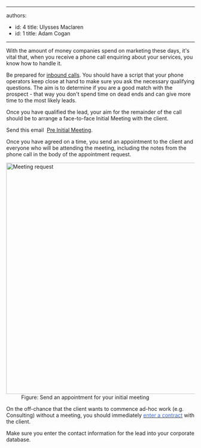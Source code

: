 

---
authors:
  - id: 4
    title: Ulysses Maclaren
  - id: 1
    title: Adam Cogan
---




<span class='intro'> <p>With the amount of money companies spend on marketing these days, it's vital that, when you receive a phone call enquiring about your services, you know how to handle it.</p> </span>

<p>Be prepared for <a href="http&#58;//www.ssw.com.au/SSW/Standards/Rules/RulesToBetterInboundCalls.aspx#Preparation">inbound calls</a>. You should have a script that your phone operators keep close at hand to make sure you ask the necessary qua​lifying questio​ns. The aim is to determine if&#160;you are a good match with the prospect - that way&#160;you don't spend time on dead ends and can give more time to the most likely leads. </p>
<p>Once you have qualified the lead, your aim for the remainder of the call should be to arrange a face-to-face Initial Meeting with the client.&#160;</p><p>Send this email&#160;<img title="Word Document" src="/_LAYOUTS/15/Images/SSW/IconDoc.png" alt="" /> <a href="http&#58;//www.ssw.com.au/ssw/Standards/templates/BriefProposal-PreInitialMeeting.docx">Pre Initial Meeting</a>. </p>
<p>Once you have agreed on a time, you send an appointment to the client and everyone who will be attending the meeting, including the notes from the phone call in the body of the appointment request. </p>

<dl class="image"><dt><img alt="Meeting request" src="/Communication/RulesToBetterCRMForUsers/PublishingImages/meeting-request.jpg" style="width&#58;618px;" /></dt>
<dd>Figure&#58; Send an appointment for your initial meeting</dd></dl>
<p>On the off-chance that the client wants to commence ad-hoc work (e.g. Consulting) without a meeting, you should immediately <a href="/Management/RulesToSuccessfulSalesAndAccountManagement/Pages/Enter-into-a-binding-written-contract-with-a-client-before-doing-any-billable-work.aspx"><font color="#3a66cc">enter a contract</font></a> with the client. </p><p>Make sure you enter the contact information for the lead into your corporate database. </p>


